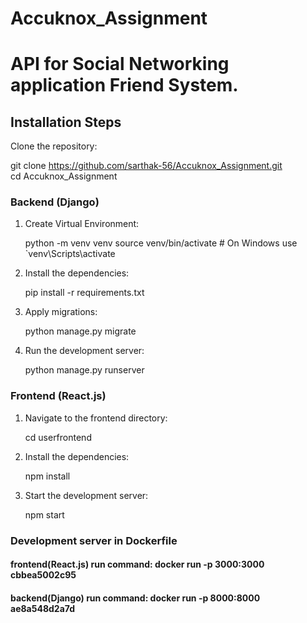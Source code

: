 # Accuknox_Assignment
# API for Social Networking application Friend System.

## Installation Steps

Clone the repository:
   
   git clone https://github.com/sarthak-56/Accuknox_Assignment.git
   cd Accuknox_Assignment

### Backend (Django)
   
1. Create Virtual Environment:

   python -m venv venv
   source venv/bin/activate   # On Windows use `venv\Scripts\activate

2. Install the dependencies:

   pip install -r requirements.txt

3. Apply migrations:

   python manage.py migrate

4. Run the development server:

   python manage.py runserver

### Frontend (React.js)

1. Navigate to the frontend directory:

   cd userfrontend

2. Install the dependencies:

   npm install

3. Start the development server:

   npm start

### Development server in Dockerfile 

#### frontend(React.js) run command: docker run -p 3000:3000 cbbea5002c95

#### backend(Django) run command: docker run -p 8000:8000 ae8a548d2a7d

